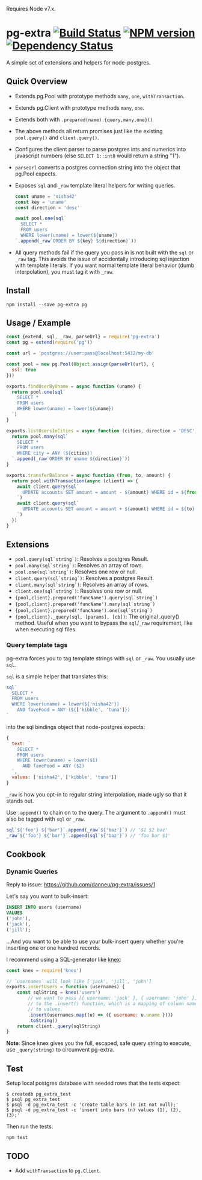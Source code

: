 
Requires Node v7.x.

# pg-extra [![Build Status](https://travis-ci.org/danneu/pg-extra.svg?branch=master)](https://travis-ci.org/danneu/pg-extra) [![NPM version](https://badge.fury.io/js/pg-extra.svg)](http://badge.fury.io/js/pg-extra) [![Dependency Status](https://david-dm.org/danneu/pg-extra.svg)](https://david-dm.org/danneu/pg-extra)

A simple set of extensions and helpers for node-postgres.

## Quick Overview

- Extends pg.Pool with prototype methods `many`, `one`, `withTransaction`.
- Extends pg.Client with prototype methods `many`, `one`.
- Extends both with `.prepared(name).{query,many,one}()`
- The above methods all return promises just like
  the existing `pool.query()` and `client.query()`.
- Configures the client parser to parse postgres ints and numerics
  into javascript numbers (else `SELECT 1::int8` would return a string "1").
- `parseUrl` converts a postgres connection string into the object
  that pg.Pool expects.
- Exposes `sql` and `_raw` template literal helpers for writing queries.

    ``` javascript
    const uname = 'nisha42'
    const key = 'uname'
    const direction = 'desc'

    await pool.one(sql`
      SELECT *
      FROM users
      WHERE lower(uname) = lower(${uname})
    `.append(_raw`ORDER BY ${key} ${direction}`))
    ```
- All query methods fail if the query you pass in is not built with the
  `sql` or `_raw` tag. This avoids the issue of accidentally introducing
  sql injection with template literals. If you want normal template literal
  behavior (dumb interpolation), you must tag it with `_raw`.

## Install

    npm install --save pg-extra pg

## Usage / Example

``` javascript
const {extend, sql, _raw, parseUrl} = require('pg-extra')
const pg = extend(require('pg'))

const url = 'postgres://user:pass@localhost:5432/my-db'

const pool = new pg.Pool(Object.assign(parseUrl(url), {
  ssl: true
}))

exports.findUserByUname = async function (uname) {
  return pool.one(sql`
    SELECT *
    FROM users
    WHERE lower(uname) = lower(${uname})
  `)
}

exports.listUsersInCities = async function (cities, direction = 'DESC') {
  return pool.many(sql`
    SELECT *
    FROM users
    WHERE city = ANY (${cities})
  `.append(_raw`ORDER BY uname ${direction}`))
}

exports.transferBalance = async function (from, to, amount) {
  return pool.withTransaction(async (client) => {
    await client.query(sql`
      UPDATE accounts SET amount = amount - ${amount} WHERE id = ${from}
    `)
    await client.query(sql`
      UPDATE accounts SET amount = amount + ${amount} WHERE id = ${to}
    `)
  })
}
```

## Extensions

- ``pool.query(sql`string`)``: Resolves a postgres Result.
- ``pool.many(sql`string`)``: Resolves an array of rows.
- ``pool.one(sql`string`)``: Resolves one row or null.
- ``client.query(sql`string`)``: Resolves a postgres Result.
- ``client.many(sql`string`)``: Resolves an array of rows.
- ``client.one(sql`string`)``: Resolves one row or null.
- ``{pool,client}.prepared('funcName').query(sql`string`)``
- ``{pool,client}.prepared('funcName').many(sql`string`)``
- ``{pool,client}.prepared('funcName').one(sql`string`)``
- `{pool,client}._query(sql, [params], [cb])`: The original .query() method.
  Useful when you want to bypass the `sql`/`_raw` requirement, like when
  executing sql files.


### Query template tags

pg-extra forces you to tag template strings with `sql` or `_raw`.
You usually use `sql`.

`sql` is a simple helper that translates this:

``` javascript
sql`
  SELECT *
  FROM users
  WHERE lower(uname) = lower(${'nisha42'})
    AND faveFood = ANY (${['kibble', 'tuna']})
`
```

into the sql bindings object that node-postgres expects:

``` javascript
{
  text: `
    SELECT *
    FROM users
    WHERE lower(uname) = lower($1)
      AND faveFood = ANY ($2)
  `,
  values: ['nisha42', ['kibble', 'tuna']]
}
```

`_raw` is how you opt-in to regular string interpolation, made ugly
so that it stands out.

Use `.append()` to chain on to the query. The argument to `.append()`
must also be tagged with `sql` or `_raw`.


``` javascript
sql`${'foo'} ${'bar'}`.append(_raw`${'baz'}`) // '$1 $2 baz'
_raw`${'foo'} ${'bar'}`.append(sql`${'baz'}`) // 'foo bar $1'
```

## Cookbook

### Dynamic Queries

Reply to issue: <https://github.com/danneu/pg-extra/issues/1>

Let's say you want to bulk-insert:

```sql
INSERT INTO users (username)
VALUES
('john'),
('jack'),
('jill');
```

...And you want to be able to use your bulk-insert query whether you're 
inserting one or one hundred records.

I recommend using a SQL-generator like [knex][knex]:

```javascript
const knex = require('knex')

// `usernames` will look like ['jack', 'jill', 'john']
exports.insertUsers = function (usernames) {
    const sqlString = knex('users')
        // we want to pass [{ username: 'jack' }, { username: 'john' }, ...]
        // to the .insert() function, which is a mapping of column names
        // to values.
        .insert(usernames.map((u) => ({ username: u.uname })))
        .toString()
    return client._query(sqlString)
}
```

**Note**: Since knex gives you the full, escaped, safe query string to execute,
use `_query(string)` to circumvent pg-extra.

[knex]: http://knexjs.org/

## Test

Setup local postgres database with seeded rows that the tests expect:

    $ createdb pg_extra_test
    $ psql pg_extra_test
    $ psql -d pg_extra_test -c 'create table bars (n int not null);'
    $ psql -d pg_extra_test -c 'insert into bars (n) values (1), (2), (3);'

Then run the tests:

    npm test

## TODO

- Add `withTransaction` to `pg.Client`.
